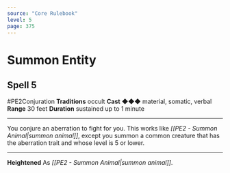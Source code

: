 ```yaml
---
source: "Core Rulebook"
level: 5
page: 375
---
```


# Summon Entity
## Spell 5
#PE2Conjuration 
**Traditions** occult
**Cast** ◆◆◆ material, somatic, verbal
**Range** 30 feet
**Duration** sustained up to 1 minute

-----
You conjure an aberration to fight for you. This works like *[[PE2 - Summon Animal|summon animal]]*, except you summon a common creature that has the aberration trait and whose level is 5 or lower. 

---
**Heightened** As *[[PE2 - Summon Animal|summon animal]]*.